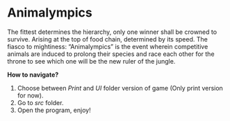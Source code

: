 # Animalympics
The fittest determines the hierarchy, only one winner shall be crowned to survive. Arising at the top of food chain, determined by its speed. The fiasco to mightiness: “Animalympics” is the event wherein competitive animals are induced to prolong their species and race each other for the throne to see which one will be the new ruler of the jungle.

**How to navigate?**
1. Choose between *Print* and *UI* folder version of game (Only print version for now).
2. Go to *src* folder.
3. Open the program, enjoy!
